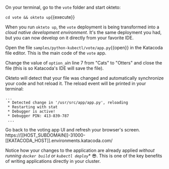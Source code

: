 On your terminal, go to the `vote` folder and start okteto:

`cd vote && okteto up`{{execute}}

When you run `okteto up`, the `vote` deployment is being transformed into a _cloud native development environment_. It's the same deployment you had, but you can now develop on it directly from your favorite IDE.

Open the file `samples/python-kubectl/vote/app.py`{{open}} in the Katacoda file editor. This is the main code of the `vote` app. 

Change the value of `option_a`in line 7 from "Cats" to "Otters" and close the file (this is so Katacoda's IDE will save the file). 

Okteto will detect that your file was changed and automatically synchronize your code and hot reload it. The reload event will be printed in your terminal:

```
...
 * Detected change in '/usr/src/app/app.py', reloading
 * Restarting with stat
 * Debugger is active!
 * Debugger PIN: 413-839-787
 ...
```

Go back to the voting app UI and refresh your browser's screen.
https://[[HOST_SUBDOMAIN]]-31000-[[KATACODA_HOST]].environments.katacoda.com/

Notice how your changes to the application are already applied *without running `docker build` or `kubectl deploy`** 😎. This is one of the key benefits of writing applications directly in your cluster.